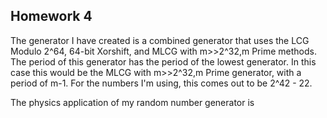 ## Homework 4

The generator I have created is a combined generator that uses the LCG Modulo 2^64, 64-bit Xorshift, and MLCG with m>>2^32,m Prime methods. The period of this generator has the period of the lowest generator. In this case this would be the MLCG with m>>2^32,m Prime generator, with a period of m-1. For the numbers I'm using, this comes out to be 2^42 - 22. 

The physics application of my random number generator is